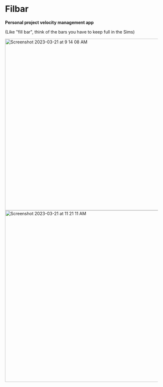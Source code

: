 # Filbar

**Personal project velocity management app**

(Like "fill bar", think of the bars you have to keep full in the Sims)

<img width="564" alt="Screenshot 2023-03-21 at 9 14 08 AM" src="https://user-images.githubusercontent.com/4466642/226673370-6fe8a4ba-ff38-440e-a4e7-a9a51c27f444.png">
<img width="564" alt="Screenshot 2023-03-21 at 11 21 11 AM" src="https://user-images.githubusercontent.com/4466642/226673400-eff8f93d-03a5-4660-84d1-af3bd7020d6d.png">
